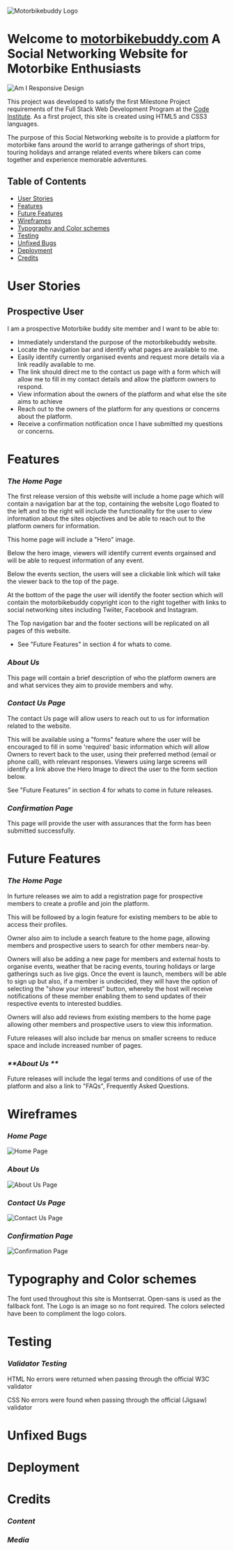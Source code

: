 ![Motorbikebuddy Logo](https://user-images.githubusercontent.com/86360744/127296637-c0bfef77-1349-4904-b565-662f2adbd157.jpg)

# Welcome to [motorbikebuddy.com](https://ricardoit-web.github.io/motorbikebuddy.com/) A Social Networking Website for Motorbike Enthusiasts

![Am I Responsive Design](docs/READMEfiles/imageamiresponsive.jpg)

This project was developed to satisfy the first Milestone Project requirements of the Full Stack Web Development Program at the [Code Institute](https://www.codeinstitute.net). As a first project, this site is created using HTML5 and CSS3 languages.

The purpose of this Social Networking website is to provide a platform for motorbike fans around the world to arrange gatherings of short trips, touring holidays and arrange related events where bikers can come together and experience memorable adventures.



## Table of Contents
* [User Stories](User-Stories)
* [Features](Features)
* [Future Features](Future-Features)
* [Wireframes](Wireframes)
* [Typography and Color schemes](Typography-and-Color-schemes)
* [Testing](Testing)
* [Unfixed Bugs](Unfixed-Bugs)
* [Deployment](Deployment)
* [Credits](Credits)



# User Stories
## Prospective User

I am a prospective Motorbike buddy site member and I want to be able to:

* Immediately understand the purpose of the motorbikebuddy website.
* Locate the navigation bar and identify what pages are available to me.
* Easily identify currently organised events and request more details via a link readily available to me.
* The link should direct me to the contact us page with a form which will allow me to fill in my contact details and allow the platform owners to respond.
* View information about the owners of the platform and what else the site aims to achieve
* Reach out to the owners of the platform for any questions or concerns about the platform.
* Receive a confirmation notification once I have submitted my questions or concerns.


# Features

### _**The Home Page**_

The first release version of this website will include a home page which will contain a navigation bar at the top, containing the website Logo floated to the left and to the right will include the functionality for the user to view information about the sites objectives and be able to reach out to the platform owners for information.

This home page will include a "Hero" image.

Below the hero image, viewers will identify current events orgainsed and will be able to request information of any event.



Below the events section, the users will see a clickable link which will take the viewer back to the top of the page.


At the bottom of the page the user will identify the footer section which will contain the motorbikebuddy copyright icon to the right together with links to social networking sites including Twiiter, Facebook and Instagram.


The Top navigation bar and the footer sections will be replicated on all pages of this website.

* See "Future Features" in section 4 for whats to come.


### _**About Us**_

This page will contain a brief description of who the platform owners are and what services they aim to provide members and why.


### _**Contact Us Page**_

The contact Us page will allow users to reach out to us for information related to the website.

This will be available using a "forms" feature where the user will be encouraged to fill in some 'required' basic information which will allow Owners to revert back to the user, using their preferred method (email or phone call),  with relevant responses. Viewers using large screens will identify a link above the Hero Image to direct the user to the form section below.

See "Future Features" in section 4 for whats to come in future releases.

### _**Confirmation Page**_

This page will provide the user with assurances that the form has been submitted successfully.

# Future Features

### _**The Home Page**_

In furture releases we aim to add a registration page for prospective members to create a profile and join the platform.

This will be followed by a login feature for existing members to be able to access their profiles.

Owner also aim to include a search feature to the home page, allowing members and prospective users to search for other members near-by.

Owners will also be adding a new page for members and external hosts to organise events, weather that be racing events, touring holidays or large gatherings such as live gigs. 
Once the event is launch, members will be able to sign up but also, if a member is undecided, they will have the option of selecting the "show your interest" button, whereby the host will receive notifications of these member enabling them to send updates of their respective events to interested buddies.

Owners will also add reviews from existing members to the home page allowing other members and prospective users to view this information.

Future releases will also include bar menus on smaller screens to reduce space and include increased number of pages.

### _**About Us **_

Future releases will include  the legal terms and conditions of use of the platform and also a link to "FAQs", Frequently Asked Questions.



# Wireframes

### _**Home Page**_

![Home Page](docs/wireframes/homepage.jpg)

### _**About Us**_

![About Us Page](docs/wireframes/aboutus.jpg)

### _**Contact Us Page**_

![Contact Us Page](docs/wireframes/contactus.jpg)

### _**Confirmation Page**_

![Confirmation Page](docs/wireframes/confirmationmessage.jpg)


# Typography and Color schemes

The font used throughout this site is Montserrat. Open-sans is used as the fallback font. The Logo is an image so no font required.
The colors selected have been to compliment the logo colors.

# Testing

### _**Validator Testing**_

HTML
No errors were returned when passing through the official W3C validator

CSS
No errors were found when passing through the official (Jigsaw) validator

# Unfixed Bugs

# Deployment

# Credits

### _**Content**_

### _**Media**_

